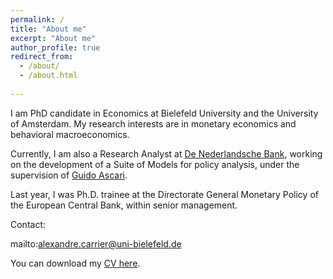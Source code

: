 ```yaml
---
permalink: /
title: "About me"
excerpt: "About me"
author_profile: true
redirect_from: 
  - /about/
  - /about.html
  
---
```


I am PhD candidate in Economics at Bielefeld University and the University of Amsterdam.  My research interests are in monetary economics and behavioral macroeconomics.

Currently, I am also a Research Analyst at [De Nederlandsche Bank](https://www.dnb.nl/en/), working on the development of a Suite of Models for policy analysis, under the supervision of [Guido Ascari](https://sites.google.com/site/guidoascari/home?authuser=0).

Last year, I was Ph.D. trainee at the Directorate General Monetary Policy of the European Central Bank, within senior management.

Contact:

mailto:alexandre.carrier@uni-bielefeld.de


You can download my [CV here](/assets/CV_Alexandre_Carrier_March2023.pdf).
